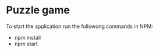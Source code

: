 # Puzzle game 

To start the application run the followong commands in NPM:
* npm install
* npm start

